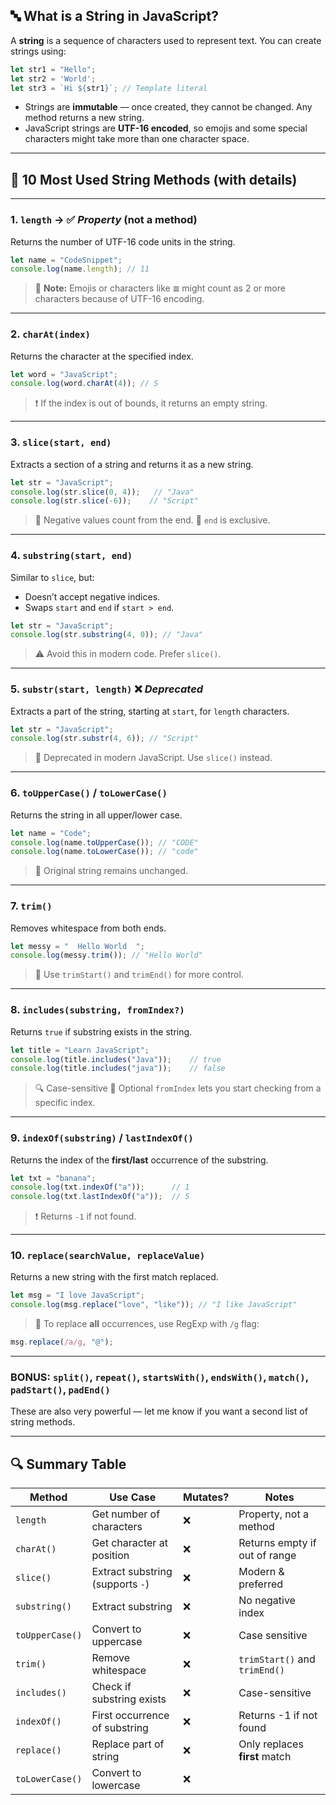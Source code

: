## 🔤 What is a String in JavaScript?

A **string** is a sequence of characters used to represent text.
You can create strings using:

```js
let str1 = "Hello";
let str2 = 'World';
let str3 = `Hi ${str1}`; // Template literal
```

* Strings are **immutable** — once created, they cannot be changed. Any method returns a new string.
* JavaScript strings are **UTF-16 encoded**, so emojis and some special characters might take more than one character space.

---

## 🔧 10 Most Used String Methods (with details)

---

### 1. **`length`** → ✅ *Property* (not a method)

Returns the number of UTF-16 code units in the string.

```js
let name = "CodeSnippet";
console.log(name.length); // 11
```

> 🧠 **Note:** Emojis or characters like `𝌆` might count as 2 or more characters because of UTF-16 encoding.

---

### 2. **`charAt(index)`**

Returns the character at the specified index.

```js
let word = "JavaScript";
console.log(word.charAt(4)); // S
```

> ❗ If the index is out of bounds, it returns an empty string.

---

### 3. **`slice(start, end)`**

Extracts a section of a string and returns it as a new string.

```js
let str = "JavaScript";
console.log(str.slice(0, 4));   // "Java"
console.log(str.slice(-6));    // "Script"
```

> 🔹 Negative values count from the end.
> 🔹 `end` is exclusive.

---

### 4. **`substring(start, end)`**

Similar to `slice`, but:

* Doesn’t accept negative indices.
* Swaps `start` and `end` if `start > end`.

```js
let str = "JavaScript";
console.log(str.substring(4, 0)); // "Java"
```

> ⚠️ Avoid this in modern code. Prefer `slice()`.

---

### 5. **`substr(start, length)`** ❌ *Deprecated*

Extracts a part of the string, starting at `start`, for `length` characters.

```js
let str = "JavaScript";
console.log(str.substr(4, 6)); // "Script"
```

> 🛑 Deprecated in modern JavaScript. Use `slice()` instead.

---

### 6. **`toUpperCase()` / `toLowerCase()`**

Returns the string in all upper/lower case.

```js
let name = "Code";
console.log(name.toUpperCase()); // "CODE"
console.log(name.toLowerCase()); // "code"
```

> 🔐 Original string remains unchanged.

---

### 7. **`trim()`**

Removes whitespace from both ends.

```js
let messy = "  Hello World  ";
console.log(messy.trim()); // "Hello World"
```

> 🧹 Use `trimStart()` and `trimEnd()` for more control.

---

### 8. **`includes(substring, fromIndex?)`**

Returns `true` if substring exists in the string.

```js
let title = "Learn JavaScript";
console.log(title.includes("Java"));    // true
console.log(title.includes("java"));    // false
```

> 🔍 Case-sensitive
> 🧠 Optional `fromIndex` lets you start checking from a specific index.

---

### 9. **`indexOf(substring)` / `lastIndexOf()`**

Returns the index of the **first/last** occurrence of the substring.

```js
let txt = "banana";
console.log(txt.indexOf("a"));      // 1
console.log(txt.lastIndexOf("a"));  // 5
```

> ❗ Returns `-1` if not found.

---

### 10. **`replace(searchValue, replaceValue)`**

Returns a new string with the first match replaced.

```js
let msg = "I love JavaScript";
console.log(msg.replace("love", "like")); // "I like JavaScript"
```

> 🧠 To replace **all** occurrences, use RegExp with `/g` flag:

```js
msg.replace(/a/g, "@");
```

---

### BONUS: `split()`, `repeat()`, `startsWith()`, `endsWith()`, `match()`, `padStart()`, `padEnd()`

These are also very powerful — let me know if you want a second list of string methods.

---

## 🔍 Summary Table

| Method          | Use Case                         | Mutates? | Notes                         |
| --------------- | -------------------------------- | -------- | ----------------------------- |
| `length`        | Get number of characters         | ❌        | Property, not a method        |
| `charAt()`      | Get character at position        | ❌        | Returns empty if out of range |
| `slice()`       | Extract substring (supports `-`) | ❌        | Modern & preferred            |
| `substring()`   | Extract substring                | ❌        | No negative index             |
| `toUpperCase()` | Convert to uppercase             | ❌        | Case sensitive                |
| `trim()`        | Remove whitespace                | ❌        | `trimStart()` and `trimEnd()` |
| `includes()`    | Check if substring exists        | ❌        | Case-sensitive                |
| `indexOf()`     | First occurrence of substring    | ❌        | Returns -1 if not found       |
| `replace()`     | Replace part of string           | ❌        | Only replaces **first** match |
| `toLowerCase()` | Convert to lowercase             | ❌        |                               |


